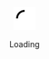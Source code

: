 <div align="center">
     <br>
     <br>
     <br>
     <br>
     <img src="https://github.com/retornam/retornam/raw/master/spinner.svg?=sanitize=true" width="40" height="40">
     <p>Loading</p>
     <br>
     <br>
     <br>
     <br>
</div>


